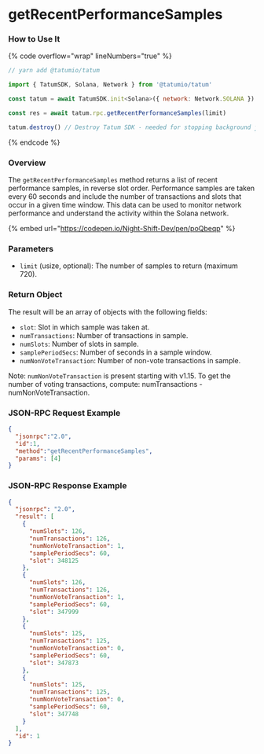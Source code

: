 # getRecentPerformanceSamples

### How to Use It

{% code overflow="wrap" lineNumbers="true" %}
```javascript
// yarn add @tatumio/tatum

import { TatumSDK, Solana, Network } from '@tatumio/tatum'

const tatum = await TatumSDK.init<Solana>({ network: Network.SOLANA })

const res = await tatum.rpc.getRecentPerformanceSamples(limit)

tatum.destroy() // Destroy Tatum SDK - needed for stopping background jobs
```
{% endcode %}

### Overview

The `getRecentPerformanceSamples` method returns a list of recent performance samples, in reverse slot order. Performance samples are taken every 60 seconds and include the number of transactions and slots that occur in a given time window. This data can be used to monitor network performance and understand the activity within the Solana network.

{% embed url="https://codepen.io/Night-Shift-Dev/pen/poQbeqp" %}

### Parameters

* `limit` (usize, optional): The number of samples to return (maximum 720).

### Return Object

The result will be an array of objects with the following fields:

* `slot`: Slot in which sample was taken at.
* `numTransactions`: Number of transactions in sample.
* `numSlots`: Number of slots in sample.
* `samplePeriodSecs`: Number of seconds in a sample window.
* `numNonVoteTransaction`: Number of non-vote transactions in sample.

Note: `numNonVoteTransaction` is present starting with v1.15. To get the number of voting transactions, compute: numTransactions - numNonVoteTransaction.

### JSON-RPC Request Example

```json
{
  "jsonrpc":"2.0",
  "id":1,
  "method":"getRecentPerformanceSamples",
  "params": [4]
}
```

### JSON-RPC Response Example

```json
{
  "jsonrpc": "2.0",
  "result": [
    {
      "numSlots": 126,
      "numTransactions": 126,
      "numNonVoteTransaction": 1,
      "samplePeriodSecs": 60,
      "slot": 348125
    },
    {
      "numSlots": 126,
      "numTransactions": 126,
      "numNonVoteTransaction": 1,
      "samplePeriodSecs": 60,
      "slot": 347999
    },
    {
      "numSlots": 125,
      "numTransactions": 125,
      "numNonVoteTransaction": 0,
      "samplePeriodSecs": 60,
      "slot": 347873
    },
    {
      "numSlots": 125,
      "numTransactions": 125,
      "numNonVoteTransaction": 0,
      "samplePeriodSecs": 60,
      "slot": 347748
    }
  ],
  "id": 1
}
```
